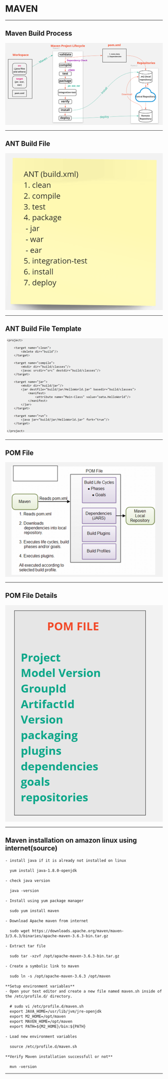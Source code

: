 # MAVEN

---
## Maven Build Process

<img src="mavenbuildprocess1.PNG"/>

---
## ANT Build File

<img src="ANT_BuildFile.PNG"/>

---
## ANT Build File Template

<img src="ANT_BuildFileTemplate.PNG"/>

---

## POM File

<img src="mavenbuildprocess2.PNG"/>

---
## POM File Details

<img src="POM_FileDetails.PNG"/>

---
## Maven installation on amazon linux using internet(source)
```
- install java if it is already not installed on linux

  yum install java-1.8.0-openjdk
  
- check java version
  
  java -version

- Install using yum package manager
  
  sudo yum install maven

- Download Apache maven from internet
  
  sudo wget https://downloads.apache.org/maven/maven-3/3.6.3/binaries/apache-maven-3.6.3-bin.tar.gz
  
- Extract tar file

  sudo tar -xzvf /opt/apache-maven-3.6.3-bin.tar.gz
  
- Create a symbolic link to maven
  
  sudo ln -s /opt/apache-maven-3.6.3 /opt/maven
  
**Setup environment variables**
- Open your text editor and create a new file named maven.sh inside of the /etc/profile.d/ directory.
  
  # sudo vi /etc/profile.d/maven.sh
  export JAVA_HOME=/usr/lib/jvm/jre-openjdk
  export M2_HOME=/opt/maven
  export MAVEN_HOME=/opt/maven
  export PATH=${M2_HOME}/bin:${PATH}
  
- Load new environment variables
  
  source /etc/profile.d/maven.sh
  
**Verify Maven installation successfull or not**
  
  mvn -version
```
---
